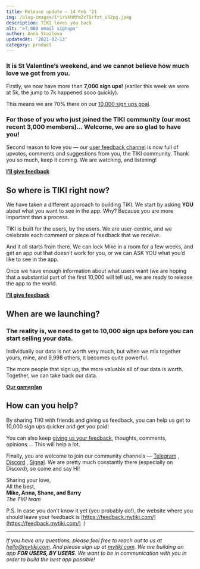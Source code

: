 ```yaml
---
title: Release update — 14 Feb ‘21
img: /blog-images/1*1rVkhMfmZcT5rfzt_u52pg.jpeg
description: TIKI loves you back
alt: '>7,000 email signups'
author: Anna Stoilova
updatedAt: '2021-02-13'
category: product
---
```


### It is St Valentine’s weekend, and we cannot believe how much love we got from you.

Firstly, we now have more than **7,000 sign ups!** (earlier this week we were at 5k, the jump to 7k happened sooo
quickly).

This means we are 70% there on our [10,000 sign ups goal](https://mytiki.com/blog/when-is-launch).

### For those of you who just joined the TIKI community (our most recent 3,000 members)… Welcome, we are so glad to have you!

Second reason to love you — our [user feedback channel](https://feedback.mytiki.com/) is now full of upvotes, comments
and suggestions from you, the TIKI community. Thank you so much, keep it coming. We are watching, and listening!

**[I’ll give feedback](https://feedback.mytiki.com/)**

## So where is TIKI right now?

We have taken a different approach to building TIKI. We start by asking **YOU** about what you want to see in the app.
Why? Because you are more important than a process.

TIKI is built for the users, by the users. We are user-centric, and we celebrate each comment or piece of feedback that
we receive.

And it all starts from there. We can lock Mike in a room for a few weeks, and get an app out that doesn’t work for you,
or we can ASK YOU what you’d like to see in the app.

Once we have enough information about what users want (we are hoping that a substantial part of the first 10,000 will
tell us), we are ready to release the app to the world.

**[I’ll give feedback](https://feedback.mytiki.com/)**

## When are we launching?

### The reality is, we need to get to 10,000 sign ups before you can start selling your data.

Individually our data is not worth very much, but when we mix together yours, mine, and 9,998 others, it becomes quite
powerful.

The more people that sign up, the more valuable all of our data is worth. Together, we can take back our data.

**[Our gameplan](https://mytiki.com/blog/when-is-launch)**

## How can you help?

By sharing TIKI with friends and giving us feedback, you can help us get to 10,000 sign ups quicker and get you paid!

You can also keep [giving us your feedback](https://feedback.mytiki.com/), thoughts, comments, opinions…. This will help
a lot.

Finally, you are welcome to join our community channels — [Telegram](https://t.me/mytikiapp)
, [Discord](https://discord.com/invite/evjYQq48Be)
, [Signal](https://signal.group/#CjQKIA66Eq2VHecpcCd-cu-dziozMRSH3EuQdcZJNyMOYNi5EhC0coWtjWzKQ1dDKEjMqhkP). We are
pretty much constantly there (especially on Discord), so come and say Hi!

Sharing your love,  
All the best,  
**Mike, Anna, Shane, and Barry**  
*The TIKI team*

P.S. In case you don’t know it yet (you probably do!), the website where you should leave your feedback
is [https://feedback.mytiki.com/](https://feedback.mytiki.com/) :)

---

*If you have any questions, please feel free to reach out to us at [hello@mytiki.com](mailto:hello@mytiki.com). And
please sign up at [mytiki.com](https://mytiki.com/#signup). We are building an app **FOR USERS, BY USERS**. We want to
be in communication with you in order to build the best app possible!*
